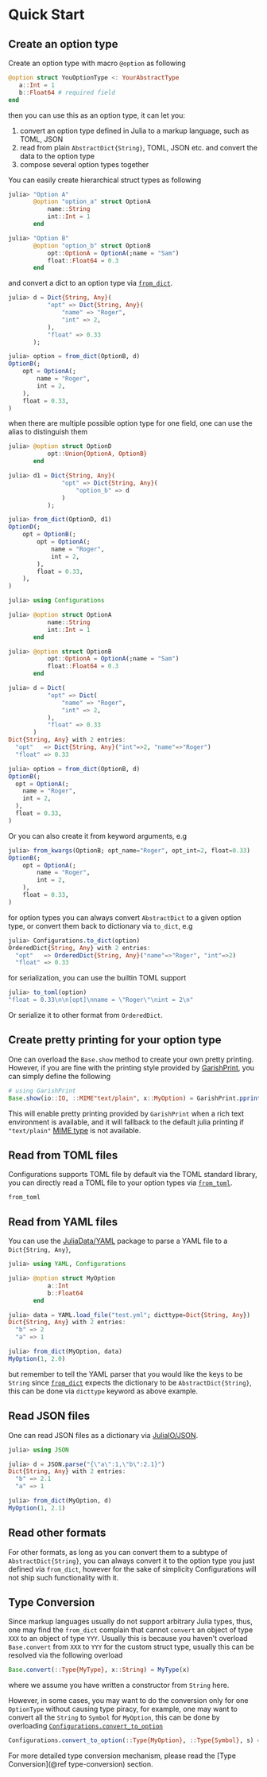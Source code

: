 # Quick Start

## Create an option type

Create an option type with macro `@option` as following

```julia
@option struct YouOptionType <: YourAbstractType
   a::Int = 1
   b::Float64 # required field
end
```

then you can use this as an option type, it can let you:

1. convert an option type defined in Julia to a markup language, such as TOML, JSON
2. read from plain `AbstractDict{String}`, TOML, JSON etc. and convert the data to the option type
3. compose several option types together

You can easily create hierarchical struct types as following

```julia
julia> "Option A"
       @option "option_a" struct OptionA
           name::String
           int::Int = 1
       end

julia> "Option B"
       @option "option_b" struct OptionB
           opt::OptionA = OptionA(;name = "Sam")
           float::Float64 = 0.3
       end
```

and convert a dict to an option type via [`from_dict`](@ref).

```julia
julia> d = Dict{String, Any}(
           "opt" => Dict{String, Any}(
               "name" => "Roger",
               "int" => 2,
           ),
           "float" => 0.33
       );

julia> option = from_dict(OptionB, d)
OptionB(;
    opt = OptionA(;
        name = "Roger",
        int = 2,
    ),
    float = 0.33,
)
```

when there are multiple possible option type for one field,
one can use the alias to distinguish them

```julia
julia> @option struct OptionD
           opt::Union{OptionA, OptionB}
       end

julia> d1 = Dict{String, Any}(
               "opt" => Dict{String, Any}(
                   "option_b" => d
               )
           );

julia> from_dict(OptionD, d1)
OptionD(;
    opt = OptionB(;
        opt = OptionA(;
            name = "Roger",
            int = 2,
        ),
        float = 0.33,
    ),
)

julia> using Configurations

julia> @option struct OptionA
           name::String
           int::Int = 1
       end

julia> @option struct OptionB
           opt::OptionA = OptionA(;name = "Sam")
           float::Float64 = 0.3
       end

julia> d = Dict(
           "opt" => Dict(
               "name" => "Roger",
               "int" => 2,
           ),
           "float" => 0.33
       )
Dict{String, Any} with 2 entries:
  "opt"   => Dict{String, Any}("int"=>2, "name"=>"Roger")
  "float" => 0.33

julia> option = from_dict(OptionB, d)
OptionB(;
  opt = OptionA(;
    name = "Roger",
    int = 2,
  ),
  float = 0.33,
)
```

Or you can also create it from keyword arguments, e.g

```julia
julia> from_kwargs(OptionB; opt_name="Roger", opt_int=2, float=0.33)
OptionB(;
    opt = OptionA(;
        name = "Roger",
        int = 2,
    ),
    float = 0.33,
)
```

for option types you can always convert `AbstractDict` to a given option type,
or convert them back to dictionary via `to_dict`, e.g

```julia
julia> Configurations.to_dict(option)
OrderedDict{String, Any} with 2 entries:
  "opt"   => OrderedDict{String, Any}("name"=>"Roger", "int"=>2)
  "float" => 0.33
```

for serialization, you can use the builtin TOML support

```julia
julia> to_toml(option)
"float = 0.33\n\n[opt]\nname = \"Roger\"\nint = 2\n"
```

Or serialize it to other format from `OrderedDict`.

## Create pretty printing for your option type

One can overload the `Base.show` method to create your own pretty printing. However, if you are fine with
the printing style provided by [GarishPrint](https://rogerluo.dev/GarishPrint.jl/dev/), you can simply define
the following

```julia
# using GarishPrint
Base.show(io::IO, ::MIME"text/plain", x::MyOption) = GarishPrint.pprint_struct(io, x)
```

This will enable pretty printing provided by `GarishPrint` when a rich text environment is available,
and it will fallback to the default julia printing if `"text/plain"` [MIME type](https://en.wikipedia.org/wiki/Media_type)
is not available.

## Read from TOML files

Configurations supports TOML file by default via the TOML standard library, you can directly read a
TOML file to your option types via [`from_toml`](@ref).

```@docs
from_toml
```

## Read from YAML files

You can use the [JuliaData/YAML](https://github.com/JuliaData/YAML.jl) package to parse a YAML file to a `Dict{String, Any}`,

```julia
julia> using YAML, Configurations

julia> @option struct MyOption
           a::Int
           b::Float64
       end

julia> data = YAML.load_file("test.yml"; dicttype=Dict{String, Any})
Dict{String, Any} with 2 entries:
  "b" => 2
  "a" => 1

julia> from_dict(MyOption, data)
MyOption(1, 2.0)
```

but remember to tell the YAML parser that you would like the keys to be `String` since [`from_dict`](@ref) expects the dictionary to be `AbstractDict{String}`, this can be done via `dicttype` keyword as above example.

## Read JSON files

One can read JSON files as a dictionary via [JuliaIO/JSON](https://github.com/JuliaIO/JSON.jl).

```julia
julia> using JSON

julia> d = JSON.parse("{\"a\":1,\"b\":2.1}")
Dict{String, Any} with 2 entries:
  "b" => 2.1
  "a" => 1

julia> from_dict(MyOption, d)
MyOption(1, 2.1)
```

## Read other formats

For other formats, as long as you can convert them to a subtype of `AbstractDict{String}`,
you can always convert it to the option type you just defined via `from_dict`, however
for the sake of simplicity Configurations will not ship such functionality with it.

## Type Conversion

Since markup languages usually do not support arbitrary Julia types, thus, one may find the `from_dict`
complain that cannot `convert` an object of type `XXX` to an object of type `YYY`. Usually this is because
you haven't overload `Base.convert` from `XXX` to `YYY` for the custom struct type, usually this can be
resolved via the following overload

```julia
Base.convert(::Type{MyType}, x::String) = MyType(x)
```

where we assume you have written a constructor from `String` here.

However, in some cases, you may want to do the conversion only for one `OptionType` without causing
type piracy, for example, one may want to convert all the `String` to `Symbol` for `MyOption`, this
can be done by overloading [`Configurations.convert_to_option`](@ref)

```julia
Configurations.convert_to_option(::Type{MyOption}, ::Type{Symbol}, s) = Symbol(s)
```

For more detailed type conversion mechanism, please read the [Type Conversion](@ref type-conversion) section.
